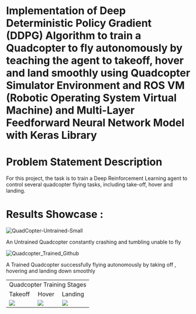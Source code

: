 # Implementation of Deep Deterministic Policy Gradient (DDPG) Algorithm to train a Quadcopter to fly autonomously by teaching the agent to takeoff, hover and land smoothly using Quadcopter Simulator Environment and ROS VM (Robotic Operating System Virtual Machine) and Multi-Layer Feedforward Neural Network Model with Keras Library 

# Problem Statement Description
For this project, the task is to train a Deep Reinforcement Learning agent to control several quadcopter flying tasks, including take-off, 
hover and landing.

# Results Showcase :
![QuadCopter-Untrained-Small](https://user-images.githubusercontent.com/25223180/56849482-9d3f2600-6912-11e9-9a16-3169baa1aecc.gif)

An Untrained Quadcopter constantly crashing and tumbling unable to fly 

![Quadcopter_Trained_Github](https://user-images.githubusercontent.com/25223180/56849480-8ac4ec80-6912-11e9-84e2-93075d013ca5.gif)

A Trained Quadcopter successfully flying autonomously by taking off , hovering and landing down smoothly 

<table>
  <tr>
    <td colspan="3" align="center">Quadcopter Training Stages</td>
  </tr>
  <tr>
    <td>Takeoff </td>
    <td>Hover</td>
    <td>Landing</td>
  </tr>
  <tr>
    <td><img src="https://user-images.githubusercontent.com/25223180/56849853-c44c2680-6917-11e9-8f85-732cc4a41600.gif"></td>
    <td><img src="https://user-images.githubusercontent.com/25223180/56849856-cb733480-6917-11e9-9aea-e50c9e95f6e0.gif"></td>
    <td><img src="https://user-images.githubusercontent.com/25223180/56849859-d201ac00-6917-11e9-9515-4b2f0b148c88.gif"></td>
  </tr>
</table>
